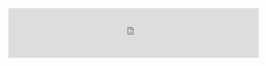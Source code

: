 

<iframe src="http://docs.google.com/gview?url=http://sec4sr.github.io/figure/appendix-B-1.pdf&embedded=true" style="width:500px; height:100px;" frameborder="0"></iframe>
